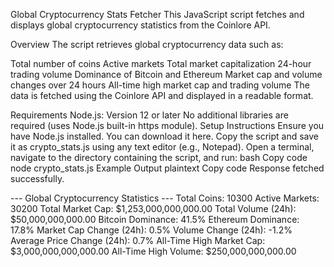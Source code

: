 
Global Cryptocurrency Stats Fetcher
This JavaScript script fetches and displays global cryptocurrency statistics from the Coinlore API.

Overview
The script retrieves global cryptocurrency data such as:

Total number of coins
Active markets
Total market capitalization
24-hour trading volume
Dominance of Bitcoin and Ethereum
Market cap and volume changes over 24 hours
All-time high market cap and trading volume
The data is fetched using the Coinlore API and displayed in a readable format.

Requirements
Node.js: Version 12 or later
No additional libraries are required (uses Node.js built-in https module).
Setup Instructions
Ensure you have Node.js installed. You can download it here.
Copy the script and save it as crypto_stats.js using any text editor (e.g., Notepad).
Open a terminal, navigate to the directory containing the script, and run:
bash
Copy code
node crypto_stats.js
Example Output
plaintext
Copy code
Response fetched successfully.

--- Global Cryptocurrency Statistics ---
Total Coins: 10300
Active Markets: 30200
Total Market Cap: $1,253,000,000,000.00
Total Volume (24h): $50,000,000,000.00
Bitcoin Dominance: 41.5%
Ethereum Dominance: 17.8%
Market Cap Change (24h): 0.5%
Volume Change (24h): -1.2%
Average Price Change (24h): 0.7%
All-Time High Market Cap: $3,000,000,000,000.00
All-Time High Volume: $250,000,000,000.00

